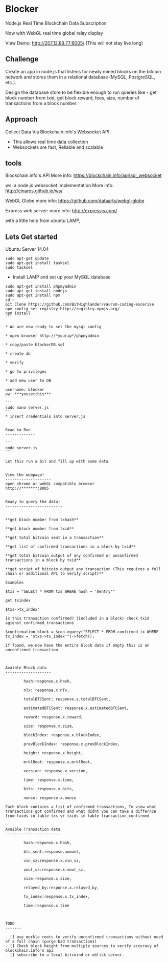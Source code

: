 Blocker
======================

Node.js Real Time Blockchain Data Subscription

Now with WebGL real time global relay display

View Demo:
http://207.12.89.77:8005/
(This will not stay live long)

Challenge
-----------

Create an app in node.js that listens for newly mined blocks on the bitcoin network and stores them in a relational database (MySQL, PostgreSQL, etc.).

Design the database store to be flexible enough to run queries like - get block number from txid, get block reward, fees, size, number of transactions from a block number.


Approach
------------

Collect Data Via Blockchain.info's Websocket API
  * This allows real time data collection
  * Websockets are fast, Reliable and scalable

tools
------------
Blockchain.info's API
More info: https://blockchain.info/api/api_websocket

ws: a node.js websocket implementation
More info: http://einaros.github.io/ws/

WebGL Globe
more info: https://github.com/dataarts/webgl-globe

Express web server:
more info: http://expressjs.com/

with a little help from ubuntu LAMP,



Lets Get started
-------------------

Ubuntu Server 14.04

```
sudo apt-get update
sudo apt-get install tasksel
sudo tasksel
````

* Install LAMP and set up your MySQL database


````
sudo apt-get install phpmyadmin
sudo apt-get install nodejs
sudo apt-get install npm
cd ~
Git Clone https://github.com/BitHighlander/vaurum-coding-excerise
npm config set registry http://registry.npmjs.org/
npm install
```

* We are now ready to set the mysql config

* open browser http://*yourip*/phpmyadmin

* copy/paste blockerDB.sql

* create db

* verify

* go to privileges

* add new user to DB

username: blocker
pw: ***yousetthis***

```
sudo nano server.js
```
* insert credentials into server.js


Read to Run
-------------

```
node server.js
```

Let this run a bit and fill up with some data


View the webpage!
--------------------
open chrome or webGL compatible browser
http://*******:8005


Ready to query the data!
-------------------------


**get block number from txhash**

**get block number from txid**

**get total bitcoin sent in a transaction**

**get list of confirmed transactions in a block by txid**

**get total bitcoin output of any confirmed or unconfirmed transactions in a block by txid**

**get script of bitcoin output any transaction (This requires a full chain or additional API to verify script)**

Examples

$txs = "SELECT * FROM txs WHERE hash = '$entry'"

get txindex

$txs->tx_index'

is this transaction confirmed? (included in a block) check txid agienst confirmed_transactions

$confirmation_block = $con->query("SELECT * FROM confirmed_tx WHERE tx_index = '$txs->tx_index'")->fetch();

if found, we now have the entire block data if empty this is an unconfirmed transaction



Avaible Block data
--------------------

        hash:response.x.hash,
        
        nTx: response.x.nTx,
        
        totalBTCSent: response.x.totalBTCSent,
        
        estimatedBTCSent: response.x.estimatedBTCSent,
        
        reward: response.x.reward,
        
        size: response.x.size,
        
        blockIndex: response.x.blockIndex,
        
        prevBlockIndex: response.x.prevBlockIndex,
        
        height: response.x.height,
        
        mrklRoot: response.x.mrklRoot,
        
        version: response.x.version,
        
        time: response.x.time,
        
        bits: response.x.bits,
        
        nonce: response.x.nonce	

Each block contains a list of confirmed transactions, To view what transactions got confirmed and what didnt you can take a differnce from txids in table txs vr txids in table transaction_confirmed


Avaible Transaction data
------------------------

        hash:response.x.hash,
        
        btc_sent:response.amount,
        
        vin_sz:response.x.vin_sz,
        
        vout_sz:response.x.vout_sz,
        
        size:response.x.size,
        
        relayed_by:response.x.relayed_by,
        
        tx_index:response.x.tx_index,
        
        time:response.x.time



TODO
-------

- [] use merkle roots to verify unconfirmed transactions without need of a full chain (purge bad transactions)
- [] Check block height from multiple sources to verify accuracy of blockchain.info's api
- [] subscribe to a local bitcoind or oblisk server. 
